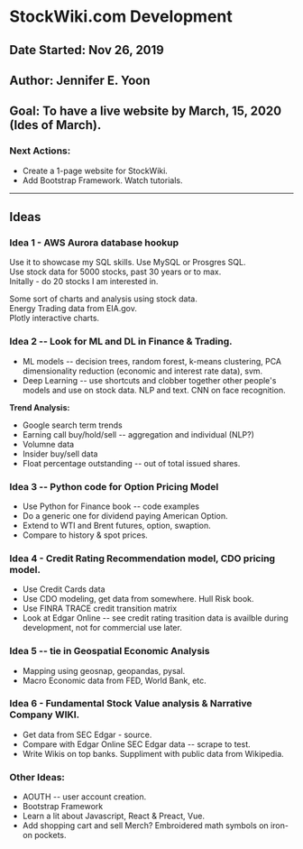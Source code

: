 # StockWiki.com Development     

## Date Started: Nov 26, 2019  

## Author: Jennifer E. Yoon  

## Goal: To have a live website by March, 15, 2020 (Ides of March).

### Next Actions:  

 * Create a 1-page website for StockWiki.  
 * Add Bootstrap Framework. Watch tutorials.    

-----------------------------------------------------  

## Ideas  

###  Idea 1 - AWS Aurora database hookup  

Use it to showcase my SQL skills.  Use MySQL or Prosgres SQL.  
Use stock data for 5000 stocks, past 30 years or to max.  
Initally - do 20 stocks I am interested in.   

Some sort of charts and analysis using stock data.  
Energy Trading data from EIA.gov.  
Plotly interactive charts.  

### Idea 2 -- Look for ML and DL in Finance & Trading.  

 * ML models -- decision trees, random forest, k-means clustering, PCA dimensionality reduction (economic and interest rate data), svm. 
 * Deep Learning -- use shortcuts and clobber together other people's models and use on stock data. NLP and text. CNN on face recognition.  

**Trend Analysis:**
 * Google search term trends  
 * Earning call buy/hold/sell -- aggregation and individual  (NLP?)
 * Volumne data  
 * Insider buy/sell data  
 * Float percentage outstanding -- out of total issued shares.  
   
### Idea 3 -- Python code for Option Pricing Model  

 * Use Python for Finance book -- code examples  
 * Do a generic one for dividend paying American Option.  
 * Extend to WTI and Brent futures, option, swaption.  
 * Compare to history & spot prices.   
   
### Idea 4 - Credit Rating Recommendation model, CDO pricing model.    

 * Use Credit Cards data  
 * Use CDO modeling, get data from somewhere.  Hull Risk book.  
 * Use FINRA TRACE credit transition matrix  
 * Look at Edgar Online -- see credit rating trasition data is availble during development, not for commercial use later.  
 
### Idea 5 -- tie in Geospatial Economic Analysis  
 
 * Mapping using geosnap, geopandas, pysal.  
 * Macro Economic data from FED, World Bank, etc.  
 
 ### Idea 6 - Fundamental Stock Value analysis & Narrative Company WIKI.   
 
  * Get data from SEC Edgar - source.  
  * Compare with Edgar Online SEC Edgar data -- scrape to test.  
  * Write Wikis on top banks.  Suppliment with public data from Wikipedia.  

### Other Ideas:  

 * AOUTH -- user account creation.
 * Bootstrap Framework
 * Learn a lit about Javascript, React & Preact, Vue.  
 * Add shopping cart and sell Merch?  Embroidered math symbols on iron-on pockets.  

  
